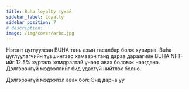 ```yaml
---
title: Buha loyalty тухай
sidebar_label: Loyalty
sidebar_position: 7
# description:
image: /img/cover/arbc.jpg
---
```


Нэгэнт цуглуулсан BUHА тань азын тасалбар болж хувирна. Buha цуглуулагчийн түвшингээс хамаарч танд дараа дараагийн BUHA NFT-ийг 12.5% хүртэлх хямдралтай үнээр авах боломж нээгдэнэ. Дэлгэрэнгүй мэдээллийг бид удахгүй нийтлэх болно.

Дэлгэрэнгүй мэдээлэл авах бол: Энд дарна уу
